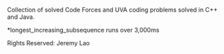 Collection of solved Code Forces and UVA coding problems solved in C++ and Java.  


*longest_increasing_subsequence runs over 3,000ms

Rights Reserved: Jeremy Lao

